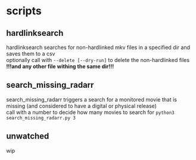 # scripts

## hardlinksearch
hardlinksearch searches for non-hardlinked mkv files in a specified dir and saves them to a csv   
optionally call with `--delete [--dry-run]` to delete the non-hardlinked files **!!!and any other file withing the same dir!!!**

## search_missing_radarr
search_missing_radarr triggers a search for a monitored movie that is missing (and considered to have a digital or physical release)   
call with a number to decide how many movies to search for `python3 search_missing_radarr.py 3`

## unwatched
wip
